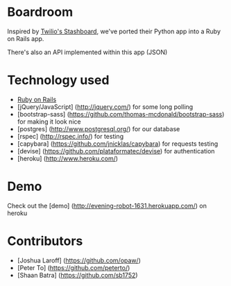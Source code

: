 Boardroom
=========
Inspired by [Twilio's Stashboard](https://github.com/twilio/stashboard), we've ported their Python app into a Ruby on Rails app.

There's also an API implemented within this app (JSON)


Technology used
===============
* [Ruby on Rails](https://github.com/rails/rails)
* [jQuery/JavaScript] (http://jquery.com/) for some long polling
* [bootstrap-sass] (https://github.com/thomas-mcdonald/bootstrap-sass) for making it look nice
* [postgres] (http://www.postgresql.org/) for our database
* [rspec] (http://rspec.info/) for testing
* [capybara] (https://github.com/jnicklas/capybara) for requests testing
* [devise] (https://github.com/plataformatec/devise) for authentication
* [heroku] (http://www.heroku.com/)

Demo
====
Check out the [demo] (http://evening-robot-1631.herokuapp.com/) on heroku

Contributors
============
* [Joshua Laroff] (https://github.com/opaw/)
* [Peter To] (https://github.com/peterto/)
* [Shaan Batra] (https://github.com/sb1752)
